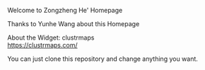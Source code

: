 Welcome to Zongzheng He' Homepage

Thanks to Yunhe Wang about this Homepage

About the Widget: clustrmaps  
https://clustrmaps.com/

You can just clone this repository and change anything you want.